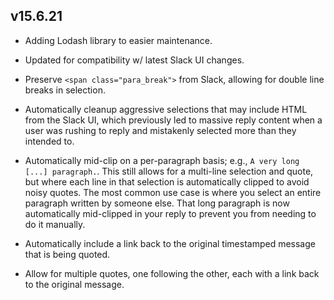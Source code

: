 ## v15.6.21

- Adding Lodash library to easier maintenance.

- Updated for compatibility w/ latest Slack UI changes.

- Preserve `<span class="para_break">` from Slack, allowing for double line breaks in selection.

- Automatically cleanup aggressive selections that may include HTML from the Slack UI, which previously led to massive reply content when a user was rushing to reply and mistakenly selected more than they intended to.

- Automatically mid-clip on a per-paragraph basis; e.g., `A very long [...] paragraph.`. This still allows for a multi-line selection and quote, but where each line in that selection is automatically clipped to avoid noisy quotes. The most common use case is where you select an entire paragraph written by someone else. That long paragraph is now automatically mid-clipped in your reply to prevent you from needing to do it manually.

- Automatically include a link back to the original timestamped message that is being quoted.

- Allow for multiple quotes, one following the other, each with a link back to the original message.

